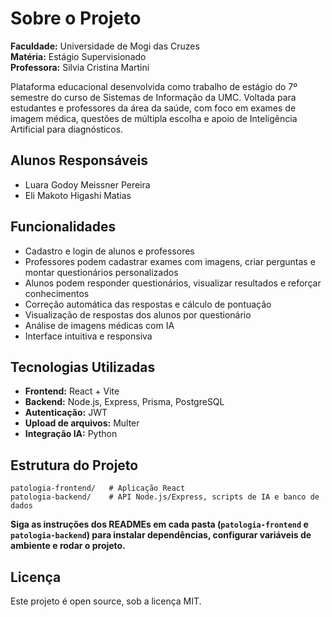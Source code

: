 # Sobre o Projeto

**Faculdade:** Universidade de Mogi das Cruzes  
**Matéria:** Estágio Supervisionado  
**Professora:** Silvia Cristina Martini

Plataforma educacional desenvolvida como trabalho de estágio do 7º semestre do curso de Sistemas de Informação da UMC.
Voltada para estudantes e professores da área da saúde, com foco em exames de imagem médica, questões de múltipla escolha e apoio de Inteligência Artificial para diagnósticos.

## Alunos Responsáveis

- Luara Godoy Meissner Pereira
- Eli Makoto Higashi Matias

## Funcionalidades
- Cadastro e login de alunos e professores
- Professores podem cadastrar exames com imagens, criar perguntas e montar questionários personalizados
- Alunos podem responder questionários, visualizar resultados e reforçar conhecimentos
- Correção automática das respostas e cálculo de pontuação
- Visualização de respostas dos alunos por questionário
- Análise de imagens médicas com IA
- Interface intuitiva e responsiva

## Tecnologias Utilizadas
- **Frontend:** React + Vite
- **Backend:** Node.js, Express, Prisma, PostgreSQL
- **Autenticação:** JWT
- **Upload de arquivos:** Multer
- **Integração IA:** Python

## Estrutura do Projeto
```
patologia-frontend/   # Aplicação React
patologia-backend/    # API Node.js/Express, scripts de IA e banco de dados
```

**Siga as instruções dos READMEs em cada pasta (`patologia-frontend` e `patologia-backend`) para instalar dependências, configurar variáveis de ambiente e rodar o projeto.**

## Licença
Este projeto é open source, sob a licença MIT.
